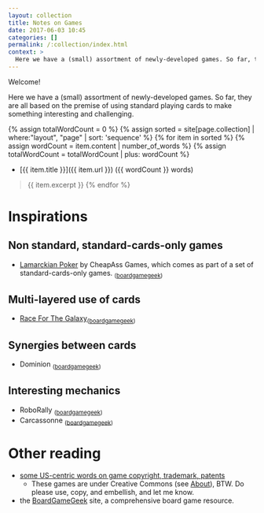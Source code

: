 ```yaml
---
layout: collection
title: Notes on Games
date: 2017-06-03 10:45
categories: []
permalink: /:collection/index.html
context: >
  Here we have a (small) assortment of newly-developed games. So far, they are all based on the premise of using standard playing cards to make something interesting and challenging.
---
```

Welcome!

Here we have a (small) assortment of newly-developed games. So far, they are all based on the premise of using standard playing cards to make something interesting and challenging.

{% assign totalWordCount = 0 %}
{% assign sorted = site[page.collection] | where:"layout", "page" | sort: 'sequence' %}
{% for item in sorted %}
  {% assign wordCount = item.content | number_of_words %}
  {% assign totalWordCount = totalWordCount | plus: wordCount %}
* [{{ item.title }}]({{ item.url }}) ({{ wordCount }} words)
> {{ item.excerpt }}
{% endfor %}

# Inspirations

## Non standard, standard-cards-only games
* [Lamarckian Poker](http://cheapass.com/free-games/poker-suite/) by CheapAss Games, which comes as part of a set of standard-cards-only games. <sub>([boardgamegeek](https://boardgamegeek.com/boardgame/3270/lamarckian-poker))</sub>

## Multi-layered use of cards
* [Race For The Galaxy](http://riograndegames.com/games.html?id=240)<sub>([boardgamegeek](https://boardgamegeek.com/boardgame/28143/race-galaxy))</sub>

## Synergies between cards
* Dominion <sub>([boardgamegeek](https://boardgamegeek.com/boardgame/36218/dominion))</sub>

## Interesting mechanics
* RoboRally <sub>([boardgamegeek](https://boardgamegeek.com/boardgame/18/roborally))</sub>
* Carcassonne <sub>([boardgamegeek](https://boardgamegeek.com/boardgame/822/carcassonne))</sub>

# Other reading
* [some US-centric words on game copyright, trademark, patents](https://boardgamegeek.com/thread/493249/mythbusting-game-design-and-copyright-trademarks-a)
   * These games are under Creative Commons (see [About](/about/)), BTW. Do please use, copy, and embellish, and let me know.
* the [BoardGameGeek](https://boardgamegeek.com/) site, a comprehensive board game resource.
